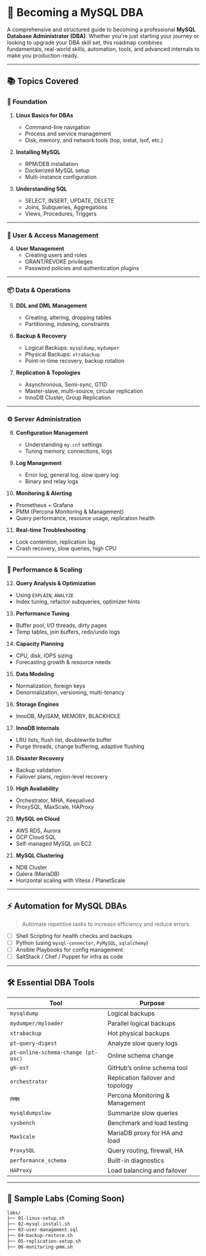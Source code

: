# 🐬 Becoming a MySQL DBA

A comprehensive and structured guide to becoming a professional **MySQL Database Administrator (DBA)**. Whether you're just starting your journey or looking to upgrade your DBA skill set, this roadmap combines fundamentals, real-world skills, automation, tools, and advanced internals to make you production-ready.

---

## 📚 Topics Covered

### 🧱 Foundation

1. **Linux Basics for DBAs**
   - Command-line navigation
   - Process and service management
   - Disk, memory, and network tools (top, iostat, lsof, etc.)

2. **Installing MySQL**
   - RPM/DEB installation
   - Dockerized MySQL setup
   - Multi-instance configuration

3. **Understanding SQL**
   - SELECT, INSERT, UPDATE, DELETE
   - Joins, Subqueries, Aggregations
   - Views, Procedures, Triggers

---

### 👥 User & Access Management

4. **User Management**
   - Creating users and roles
   - GRANT/REVOKE privileges
   - Password policies and authentication plugins

---

### 📦 Data & Operations

5. **DDL and DML Management**
   - Creating, altering, dropping tables
   - Partitioning, indexing, constraints

6. **Backup & Recovery**
   - Logical Backups: `mysqldump`, `mydumper`
   - Physical Backups: `xtrabackup`
   - Point-in-time recovery, backup rotation

7. **Replication & Topologies**
   - Asynchronous, Semi-sync, GTID
   - Master-slave, multi-source, circular replication
   - InnoDB Cluster, Group Replication

---

### ⚙️ Server Administration

8. **Configuration Management**
   - Understanding `my.cnf` settings
   - Tuning memory, connections, logs

9. **Log Management**
   - Error log, general log, slow query log
   - Binary and relay logs

10. **Monitoring & Alerting**
   - Prometheus + Grafana
   - PMM (Percona Monitoring & Management)
   - Query performance, resource usage, replication health

11. **Real-time Troubleshooting**
   - Lock contention, replication lag
   - Crash recovery, slow queries, high CPU

---

### 🚀 Performance & Scaling

12. **Query Analysis & Optimization**
   - Using `EXPLAIN`, `ANALYZE`
   - Index tuning, refactor subqueries, optimizer hints

13. **Performance Tuning**
   - Buffer pool, I/O threads, dirty pages
   - Temp tables, join buffers, redo/undo logs

14. **Capacity Planning**
   - CPU, disk, IOPS sizing
   - Forecasting growth & resource needs

15. **Data Modeling**
   - Normalization, foreign keys
   - Denormalization, versioning, multi-tenancy

16. **Storage Engines**
   - InnoDB, MyISAM, MEMORY, BLACKHOLE

17. **InnoDB Internals**
   - LRU lists, flush list, doublewrite buffer
   - Purge threads, change buffering, adaptive flushing

18. **Disaster Recovery**
   - Backup validation
   - Failover plans, region-level recovery

19. **High Availability**
   - Orchestrator, MHA, Keepalived
   - ProxySQL, MaxScale, HAProxy

20. **MySQL on Cloud**
   - AWS RDS, Aurora
   - GCP Cloud SQL
   - Self-managed MySQL on EC2

21. **MySQL Clustering**
   - NDB Cluster
   - Galera (MariaDB)
   - Horizontal scaling with Vitess / PlanetScale

---

## ⚡ Automation for MySQL DBAs

> Automate repetitive tasks to increase efficiency and reduce errors.

- [ ] Shell Scripting for health checks and backups
- [ ] Python (using `mysql-connector`, `PyMySQL`, `sqlalchemy`)
- [ ] Ansible Playbooks for config management
- [ ] SaltStack / Chef / Puppet for infra as code

---

## 🛠 Essential DBA Tools

| Tool | Purpose |
|------|---------|
| `mysqldump` | Logical backups |
| `mydumper/myloader` | Parallel logical backups |
| `xtrabackup` | Hot physical backups |
| `pt-query-digest` | Analyze slow query logs |
| `pt-online-schema-change (pt-osc)` | Online schema change |
| `gh-ost` | GitHub’s online schema tool |
| `orchestrator` | Replication failover and topology |
| `PMM` | Percona Monitoring & Management |
| `mysqldumpslow` | Summarize slow queries |
| `sysbench` | Benchmark and load testing |
| `MaxScale` | MariaDB proxy for HA and load |
| `ProxySQL` | Query routing, firewall, HA |
| `performance_schema` | Built-in diagnostics |
| `HAProxy` | Load balancing and failover |

---


## 🧪 Sample Labs (Coming Soon)

```bash
labs/
├── 01-linux-setup.sh
├── 02-mysql-install.sh
├── 03-user-management.sql
├── 04-backup-restore.sh
├── 05-replication-setup.sh
├── 06-monitoring-pmm.sh
